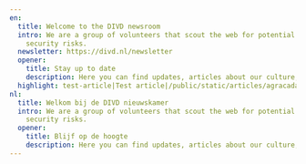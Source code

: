 ```yaml
---
en:
  title: Welcome to the DIVD newsroom
  intro: We are a group of volunteers that scout the web for potential cyber
    security risks.
  newsletter: https://divd.nl/newsletter
  opener:
    title: Stay up to date
    description: Here you can find updates, articles about our culture, cases and much more!
  highlight: test-article|Test article|/public/static/articles/agracadavra.png
nl:
  title: Welkom bij de DIVD nieuwskamer
  intro: We are a group of volunteers that scout the web for potential cyber
    security risks.
  opener:
    title: Blijf op de hoogte
    description: Here you can find updates, articles about our culture, cases and much more!
---
```

